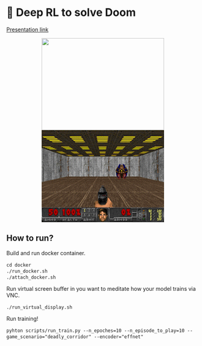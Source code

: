 # 👾 Deep RL to solve Doom
[Presentation link](https://docs.google.com/presentation/d/1JuceFMx2EBFC9ilfgkiLQLm4mhGATyf0hXnT7Ygi2kQ/edit?usp=sharing)

<p align="center">
<img width="320" height="240" align="center" src="figs/deadly_corridor-exmpl.gif"/>
<img width="320" height="240" align="center" src="figs/basic-exmpl.gif"/>
</p>

## How to run?
Build and run docker container.
```
cd docker
./run_docker.sh
./attach_docker.sh
```


Run virtual screen buffer in you want to meditate how your model trains via VNC.
```
./run_virtual_display.sh
```

Run training!

```
pyhton scripts/run_train.py --n_epoches=10 --n_episode_to_play=10 --game_scenario="deadly_corridor" --encoder="effnet"
```

